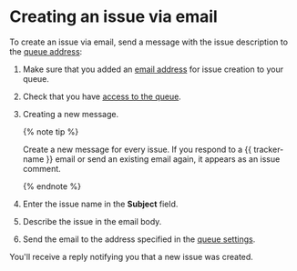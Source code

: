 # Creating an issue via email

To create an issue via email, send a message with the issue description to the [queue address](../manager/queue-mail.md):


1. Make sure that you added an [email address](../manager/queue-mail.md) for issue creation to your queue.

1. Check that you have [access to the queue](../manager/queue-access.md).


1. Creating a new message.

   {% note tip %}

   Create a new message for every issue. If you respond to a {{ tracker-name }} email or send an existing email again, it appears as an issue comment.

   {% endnote %}

1. Enter the issue name in the **Subject** field.

1. Describe the issue in the email body.

1. Send the email to the address specified in the [queue settings](../manager/queue-mail.md).

You'll receive a reply notifying you that a new issue was created.

